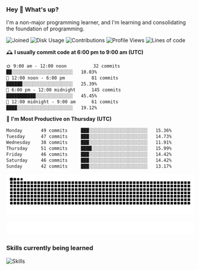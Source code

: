 ### Hey :wave: What's up?

I'm a non-major programming learner, and I'm learning and consolidating the foundation of programming.

<!--START_SECTION:waka-->
![Joined](http://img.shields.io/badge/Joined-8%20years%20ago-6D67E4?style=flat&labelColor=453C67)
![Disk Usage](http://img.shields.io/badge/Github%27s%20Storage-604.3%20MB-FD841F?style=flat&labelColor=E14D2A)
![Contributions](http://img.shields.io/badge/Contributions%20in%202024-117-7DCE13?style=flat&labelColor=2B7A0B)
![Profile Views](http://img.shields.io/badge/Profile%20Views-0-3AB4F2?style=flat&labelColor=0078AA)
![Lines of code](https://img.shields.io/badge/Lines%20of%20code-2%20Million%20Lines%20of%20code-FF8B8B?style=flat&labelColor=EB4747)

🕰️ **I usually commit code at 6:00 pm to 9:00 am (UTC)** 

```text
🌞 9:00 am - 12:00 noon          32 commits     ██░░░░░░░░░░░░░░░░░░░░░░░   10.03% 
🌆 12:00 noon - 6:00 pm          81 commits     ██████░░░░░░░░░░░░░░░░░░░   25.39% 
🌃 6:00 pm - 12:00 midnight      145 commits    ███████████░░░░░░░░░░░░░░   45.45% 
🌙 12:00 midnight - 9:00 am      61 commits     ████░░░░░░░░░░░░░░░░░░░░░   19.12%
```
📅 **I'm Most Productive on Thursday (UTC)** 

```text
Monday       49 commits     ███░░░░░░░░░░░░░░░░░░░░░░   15.36% 
Tuesday      47 commits     ███░░░░░░░░░░░░░░░░░░░░░░   14.73% 
Wednesday    38 commits     ███░░░░░░░░░░░░░░░░░░░░░░   11.91% 
Thursday     51 commits     ████░░░░░░░░░░░░░░░░░░░░░   15.99% 
Friday       46 commits     ███░░░░░░░░░░░░░░░░░░░░░░   14.42% 
Saturday     46 commits     ███░░░░░░░░░░░░░░░░░░░░░░   14.42% 
Sunday       42 commits     ███░░░░░░░░░░░░░░░░░░░░░░   13.17%
```

<!--END_SECTION:waka-->

![Snake animation](https://raw.githubusercontent.com/dirname/dirname/output/snake.svg)

![metrics](github-metrics.svg)

### Skills currently being learned

![Skills](https://skillicons.dev/icons?i=linux,rust,go,solidity,typescript,bash,git,postgres,mysql,redis,mongo,docker,kubernetes,grafana,prometheus)
